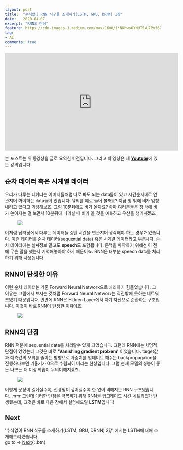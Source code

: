 ```yaml
---
layout: post
title:  "수식없이 RNN 식구들 소개하기(LSTM, GRU, DRNN) 1장"
date:   2020-08-07
excerpt: "RNN의 탄생"
feature: https://cdn-images-1.medium.com/max/1600/1*NKhwsOYNUT5xU7Pyf6Znhg.png
tag:
- AI
comments: true
---
```

<iframe width="560" height="315" src="https://www.youtube.com/embed/ylIOZ8FQRMY" frameborder="0" allow="accelerometer; autoplay; encrypted-media; gyroscope; picture-in-picture" allowfullscreen></iframe>

본 포스트는 위 동영상을 글로 요약한 버전입니다. 그리고 이 영상은 제 <a href="https://www.youtube.com/channel/UCNdk6BMd8bTtCpngkBxA4ow"><b>Youtube</b></a>에 있는 강의입니다.

## 순차 데이터 혹은 시계열 데이터
우리가 다루는 데이터는 이미지들처럼 따로 봐도 되는 data들이 있고 시간순서대로 연관지어 봐야하는 data들이 있습니다.
날씨를 예로 들어 볼까요? 지금 창 밖에 비가 엄청 내리고 있다고 가정해보죠. 그럼 10분뒤에도 비가 올까요? 아마 여러분들은 창 밖에 비가 쏟아지는 걸 보면서 10분뒤에 나가실 때 비가 올 것을 예측하고 우산을 챙기시겠죠.
<figure>
	<img src="https://user-images.githubusercontent.com/31917080/89615725-2721c100-d8c2-11ea-9294-75d7cfc2c44b.PNG">
</figure>
이처럼 딥러닝에서 다루는 데이터들 중엔 시간을 연관지어 생각해야 하는 경우가 있습니다. 이런 데이터를 순차 데이터(sequential data) 혹은 시계열 데이터라고 부릅니다. 순차 데이터에는 날씨정보 말고도 <b>speech</b>도 포함됩니다. 문맥을 파악하기 위해선 이 전에 무슨 말을 했는지 기억해놓아야 하기 때문이죠. RNN은 대부분 speech data를 처리하기 위해 사용됩니다.

## RNN이 탄생한 이유
이런 순차 데이터는 기존 Forward Neural Network으로 처리하기 힘들었습니다. 그 이유는 그림에서 보시는 것처럼 Forward Neural Network는 직진밖에 못하는 네트워크였기 때문입니다. 반면에 RNN은 Hidden Layer에서 자기 자신으로 순환하는 구조입니다. 이것이 바로 RNN이 탄생한 이유이죠.
<figure>
	<img src="https://user-images.githubusercontent.com/31917080/89615728-27ba5780-d8c2-11ea-8771-9a19d1518323.PNG">
</figure>

## RNN의 단점
RNN 덕분에 sequential data를 처리할수 있게 되었습니다. 그런데 RNN에는 치명적 단점이 있었는데 그것은 바로 <b>'Vanishing gradient problem'</b> 이었습니다. target값과 예측값의 오류를 줄이는 방향으로 가중치를 업데이트 해주는 backpropagation을 진행하다보면 기울기가 0으로 수렴되어 버리는 현상입니다. 그럼 현재 모델의 성능이 좋든 나쁘든 더 이상 학습이 무의미해지겠죠.

<figure>
	<img src="https://user-images.githubusercontent.com/31917080/89615731-2852ee00-d8c2-11ea-8cd5-c70f4b8c9cad.PNG">
</figure>

이렇게 문장이 길어질수록, 신경망이 깊어질수록 한 없이 약해지는 RNN 구조였습니다...ㅠㅠ
그런데 이러한 단점을 극복하기 위해 RNN을 업그레이드 시킨 네트워크가 탄생했는데, 그것은 바로 다음 장에서 설명해드릴 <b>LSTM</b>입니다!

## Next
'수식없이 RNN 식구들 소개하기(LSTM, GRU, DRNN) 2장' 에서는 LSTM에 대해 소개해드리겠습니다.  
go to -> [Next](https://akfmdl.github.io//ai_lstm_history/){: .btn}